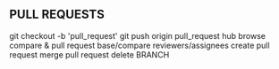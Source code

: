 PULL REQUESTS
-------------
git checkout -b 'pull_request'
git push origin pull_request
hub browse
compare & pull request
base/compare
reviewers/assignees
create pull request
merge pull request
delete BRANCH
